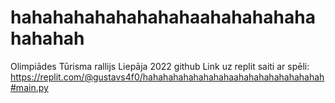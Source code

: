 # hahahahahahahahahaahahahahahahahahah
Olimpiādes Tūrisma rallijs Liepāja 2022 github
Link uz replit saiti ar spēli: https://replit.com/@gustavs4f0/hahahahahahahahahaahahahahahahahahah#main.py

